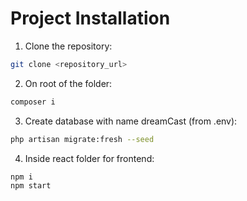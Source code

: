 # Project Installation

1. Clone the repository:

```bash
git clone <repository_url>
````
2. On root of the folder:

```bash
composer i
````

3. Create database with name dreamCast (from .env):

```bash
php artisan migrate:fresh --seed
````

4. Inside react folder for frontend:

```bash
npm i
npm start
````